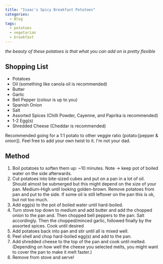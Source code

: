 ```yaml
---
title: "Isaac's Spicy Breakfast Potatoes"
categories:
  - Blog
tags:
  - potatoes
  - vegetarian
  - breakfast
---
```


*the beauty of these potatoes is that what you can add on is pretty flexible*

## Shopping List
- Potatoes
- Oil (something like canola oil is recommended)
- Butter
- Garlic
- Bell Pepper (colour is up to you)
- Spanish Onion
- Salt
- Assorted Spices (Chilli Powder, Cayenne, and Paprika is recommended)
- 1-2 Egg(s)
- Shredded Cheese (Cheddar is recommended)

Recommended going for a 1:1 potato to other veggie ratio (potato:[pepper & onion]). Feel free to add your own twist to it. I'm not your dad.

## Method
1. Boil potatoes to soften them up: ~10 minutes. Note -> keep pot of boiled water on the side afterwards.
2. Cut potatoes into bite-sized cubes and put on a pan in a lot of oil. Should almost be submerged but this might depend on the size of your pan. Medium-High until looking golden-brown. Remove potatoes from pan and put to the side. If some oil is still leftover on the pan this is ok, but not too much.
3. Add egg(s) to the pot of boiled water until hard-boiled.
4. Turn stove top down to medium and add butter and add the chopped onion to the pan and. Then chopped bell peppers to the pan. Salt accordingly. Then the chopped/minced garlic, followed finally by the assorted spices. Cook until desired
5. Add potatoes back into pan and stir until all is mixed well.
6. Peel shell and chop hard-boiled egg(s) and add to the pan.
7. Add shredded cheese to the top of the pan and cook until melted. (Depending on how well the cheese you selected melts, you might want to cover the pan to make it melt faster.)
8. Remove from stove and serve!

